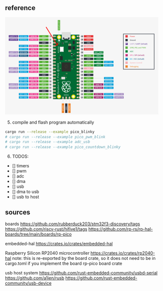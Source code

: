 ## reference

![Alt Text](./docs/datasheet.png)

5. compile and flash program automatically
```sh
cargo run --release --example pico_blinky
# cargo run --release --example pico_pwm_blink
# cargo run --release --example adc_usb
# cargo run --release --example pico_countdown_blinky
```

6. TODOS:
- [] timers
- [] pwm
- [] adc
- [] dma
- [] usb
- [] dma to usb
- [] usb to host

## sources

boards
https://github.com/rubberduck203/stm32f3-discovery/tags
https://github.com/riscv-rust/hifive1/tags
https://github.com/rp-rs/rp-hal-boards/tree/main/boards/rp-pico

embedded-hal
https://crates.io/crates/embedded-hal

Raspberry Silicon RP2040 microcontroller
https://crates.io/crates/rp2040-hal
note: this is re-exported by the board crate, so it does not need to be in cargo.toml if you implement the board rp-pico board crate 

usb host system
https://github.com/rust-embedded-community/usbd-serial
https://github.com/a1ien/rusb
https://github.com/rust-embedded-community/usb-device